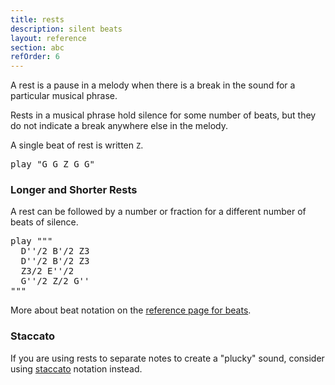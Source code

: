 ```yaml
---
title: rests
description: silent beats
layout: reference
section: abc
refOrder: 6
---
```


A rest is a pause in a melody when there is a break in the sound for a
particular musical phrase.

Rests in a musical phrase hold silence for some number of beats,
but they do not indicate a break anywhere else in the melody.

A single beat of rest is written `Z`.

<pre class="jumbo">
play "G G <span data-dfn="one beat of rest">Z</span> G G"
</pre>

<h3>Longer and Shorter Rests</h3>

A rest can be followed by
a number or fraction for a different number of beats of silence.

<pre class="jumbo">
play """
  D''/2 B'/2 <span data-dfnup="three beats of rest">Z3</span>
  D''/2 B'/2 Z3
  Z3/2 E''/2
  G''/2 <span data-dfn="half beat of rest">Z/2</span> G''
"""</pre>

More about beat notation on the
<a href="beats.html">reference page for beats</a>.

<h3>Staccato</h3>

If you are using rests to separate notes to create a "plucky" sound,
consider using <a href="staccato.html">staccato</a> notation instead.


